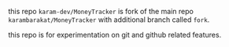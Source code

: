 this repo `karam-dev/MoneyTracker` is fork of the main repo `karambarakat/MoneyTracker` with additional branch called `fork`.

this repo is for experimentation on git and github related features.
